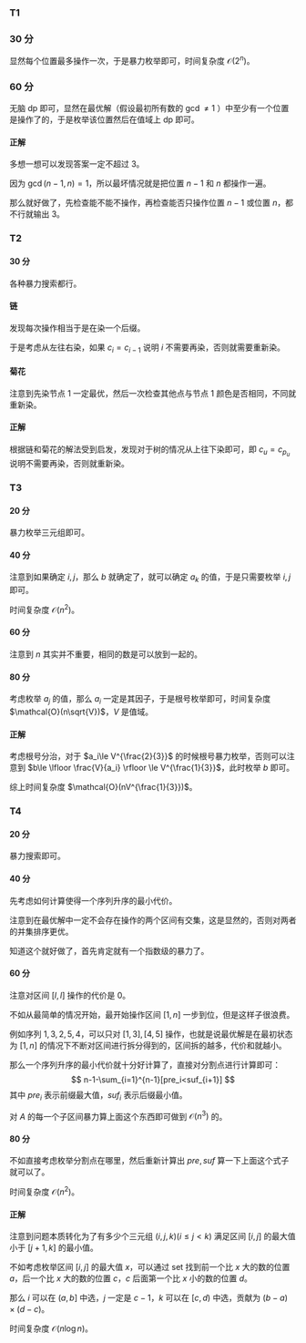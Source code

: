 ### T1

### 30 分

显然每个位置最多操作一次，于是暴力枚举即可，时间复杂度 $\mathcal{O}(2^n)$。

### 60 分

无脑 dp 即可，显然在最优解（假设最初所有数的 $\gcd \ne 1$ ）中至少有一个位置是操作了的，于是枚举该位置然后在值域上 dp 即可。

#### 正解

多想一想可以发现答案一定不超过 $3$。

因为 $\gcd(n-1,n)=1$，所以最坏情况就是把位置 $n-1$ 和 $n$ 都操作一遍。

那么就好做了，先检查能不能不操作，再检查能否只操作位置 $n-1$ 或位置 $n$，都不行就输出 $3$。

### T2

#### 30 分

各种暴力搜索都行。

#### 链

发现每次操作相当于是在染一个后缀。

于是考虑从左往右染，如果 $c_i=c_{i-1}$ 说明 $i$ 不需要再染，否则就需要重新染。

#### 菊花

注意到先染节点 $1$ 一定最优，然后一次检查其他点与节点 $1$ 颜色是否相同，不同就重新染。

#### 正解

根据链和菊花的解法受到启发，发现对于树的情况从上往下染即可，即 $c_u=c_{p_u}$ 说明不需要再染，否则就重新染。

### T3

#### 20 分

暴力枚举三元组即可。

#### 40 分

注意到如果确定 $i,j$，那么 $b$ 就确定了，就可以确定 $a_k$ 的值，于是只需要枚举 $i,j$ 即可。

时间复杂度 $\mathcal{O}(n^2)$。

#### 60 分

注意到 $n$ 其实并不重要，相同的数是可以放到一起的。

#### 80 分

考虑枚举 $a_j$ 的值，那么 $a_i$ 一定是其因子，于是根号枚举即可，时间复杂度 $\mathcal{O}(n\sqrt{V})$，$V$ 是值域。

#### 正解

考虑根号分治，对于 $a_i\le V^{\frac{2}{3}}$ 的时候根号暴力枚举，否则可以注意到 $b\le \lfloor \frac{V}{a_i} \rfloor \le V^{\frac{1}{3}}$，此时枚举 $b$ 即可。

综上时间复杂度 $\mathcal{O}(nV^{\frac{1}{3}})$。

### T4

#### 20 分

暴力搜索即可。

#### 40 分

先考虑如何计算使得一个序列升序的最小代价。

注意到在最优解中一定不会存在操作的两个区间有交集，这是显然的，否则对两者的并集排序更优。

知道这个就好做了，首先肯定就有一个指数级的暴力了。

#### 60 分

注意对区间 $[l,l]$ 操作的代价是 $0$。

不如从最简单的情况开始，最开始操作区间 $[1,n]$ 一步到位，但是这样子很浪费。

例如序列 $1,3,2,5,4$，可以只对 $[1,3],[4,5]$ 操作，也就是说最优解是在最初状态为 $[1,n]$ 的情况下不断对区间进行拆分得到的，区间拆的越多，代价和就越小。

那么一个序列升序的最小代价就十分好计算了，直接对分割点进行计算即可：
$$
n-1-\sum_{i=1}^{n-1}[pre_i<suf_{i+1}]
$$
其中 $pre_i$ 表示前缀最大值，$suf_i$ 表示后缀最小值。

对 $A$ 的每一个子区间暴力算上面这个东西即可做到 $\mathcal{O}(n^3)$ 的。

#### 80 分

不如直接考虑枚举分割点在哪里，然后重新计算出 $pre,suf$ 算一下上面这个式子就可以了。

时间复杂度 $\mathcal{O}(n^2)$。

#### 正解

注意到问题本质转化为了有多少个三元组 $(i,j,k)(i\le j< k)$ 满足区间 $[i,j]$ 的最大值小于 $[j+1,k]$ 的最小值。

不如考虑枚举区间 $[i,j]$ 的最大值 $x$，可以通过 set 找到前一个比 $x$ 大的数的位置 $a$，后一个比 $x$ 大的数的位置 $c$，$c$ 后面第一个比 $x$ 小的数的位置 $d$。

那么 $i$ 可以在 $(a,b]$ 中选，$j$ 一定是 $c−1$，$k$ 可以在 $[c,d)$ 中选，贡献为 $(b−a)×(d−c)$。

时间复杂度 $\mathcal{O}(n\log n)$。

